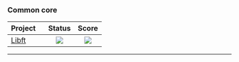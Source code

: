 ### Common core
 <div align="center">
 
 | Project                                                      |      Status       | Score |
 | :----------------------------------------------------------- | :----------: | :------------: |
 |[Libft](https://github.com/Drkpulse/libft)                | <img src="https://img.shields.io/badge/done-sucess" /> | <img src="https://img.shields.io/badge/125%20%2F%20100%20%E2%98%85-success" />  |
 
 ------
 </div>
